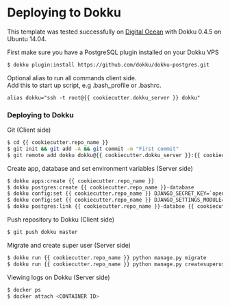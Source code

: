 # Deploying to Dokku
This template was tested successfully on [Digital Ocean](https://digitalocean.com) with Dokku 0.4.5 on Ubuntu 14.04.    

First make sure you have a PostgreSQL plugin installed on your Dokku VPS
```sh
$ dokku plugin:install https://github.com/dokku/dokku-postgres.git
```

Optional alias to run all commands client side.    
Add this to start up script, e.g .bash_profile or .bashrc.
```
alias dokku="ssh -t root@{{ cookiecutter.dokku_server }} dokku"
```

### Deploying to Dokku 
Git (Client side)
```sh
$ cd {{ cookiecutter.repo_name }}
$ git init && git add -A && git commit -m "First commit"
$ git remote add dokku dokku@{{ cookiecutter.dokku_server }}:{{ cookiecutter.repo_name }}
```

Create app, database and set environment variables (Server side)
```sh
$ dokku apps:create {{ cookiecutter.repo_name }}
$ dokku postgres:create {{ cookiecutter.repo_name }}-database
$ dokku config:set {{ cookiecutter.repo_name }} DJANGO_SECRET_KEY=`openssl rand -base64 32`
$ dokku config:set {{ cookiecutter.repo_name }} DJANGO_SETTINGS_MODULE='config.settings.production'
$ dokku postgres:link {{ cookiecutter.repo_name }}-databse {{ cookiecutter.repo_name }}
```

Push repository to Dokku (Client side)
```sh
$ git push dokku master
```

Migrate and create super user (Server side)
```sh
$ dokku run {{ cookiecutter.repo_name }} python manage.py migrate
$ dokku run {{ cookiecutter.repo_name }} python manage.py createsuperuser
```

Viewing logs on Dokku (Server side)
```sh
$ docker ps
$ docker attach <CONTAINER ID>
```
